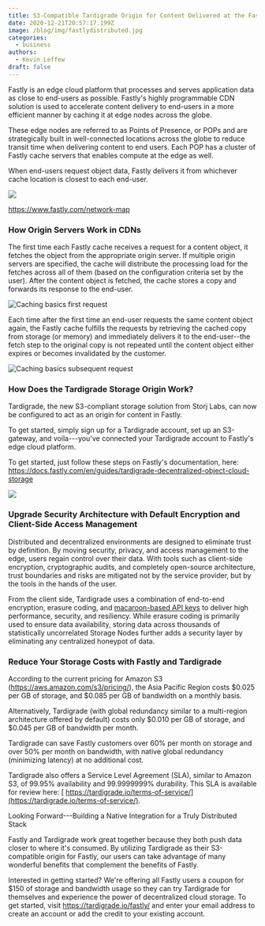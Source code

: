 ```yaml
---
title: S3-Compatible Tardigrade Origin for Content Delivered at the Fastly Edge
date: 2020-12-21T20:57:17.199Z
image: /blog/img/fastlydistributed.jpg
categories:
  - business
authors:
  - Kevin Leffew
draft: false
---
```

Fastly is an edge cloud platform that processes and serves application data as close to end-users as possible. Fastly's highly programmable CDN solution is used to accelerate content delivery to end-users in a more efficient manner by caching it at edge nodes across the globe.

These edge nodes are referred to as Points of Presence, or POPs and are strategically built in well-connected locations across the globe to reduce transit time when delivering content to end users. Each POP has a cluster of Fastly cache servers that enables compute at the edge as well.

When end-users request object data, Fastly delivers it from whichever cache location is closest to each end-user.

![](/blog/img/fastlyorigin1.png)

<https://www.fastly.com/network-map>

### How Origin Servers Work in CDNs

The first time each Fastly cache receives a request for a content object, it fetches the object from the appropriate origin server. If multiple origin servers are specified, the cache will distribute the processing load for the fetches across all of them (based on the configuration criteria set by the user). After the content object is fetched, the cache stores a copy and forwards its response to the end-user.

![Caching basics first request](/blog/img/fastlyorigin2.png)

Each time after the first time an end-user requests the same content object again, the Fastly cache fulfills the requests by retrieving the cached copy from storage (or memory) and immediately delivers it to the end-user--the fetch step to the original copy is not repeated until the content object either expires or becomes invalidated by the customer.

![Caching basics subsequent request](/blog/img/fastlyorigin3.png)

### How Does the Tardigrade Storage Origin Work?

Tardigrade, the new S3-compliant storage solution from Storj Labs, can now be configured to act as an origin for content in Fastly.

To get started, simply sign up for a Tardigrade account, set up an S3-gateway, and voila---you've connected your Tardigrade account to Fastly's edge cloud platform.

To get started, just follow these steps on Fastly's documentation, here: https://docs.fastly.com/en/guides/tardigrade-decentralized-object-cloud-storage

![](/blog/img/fastlyorigin4.png)

### Upgrade Security Architecture with Default Encryption and Client-Side Access Management

Distributed and decentralized environments are designed to eliminate trust by definition. By moving security, privacy, and access management to the edge, users regain control over their data. With tools such as client-side encryption, cryptographic audits, and completely open-source architecture, trust boundaries and risks are mitigated not by the service provider, but by the tools in the hands of the user.

From the client side, Tardigrade uses a combination of end-to-end encryption, erasure coding, and [macaroon-based API keys](https://storj.io/blog/2019/12/secure-access-control-in-the-decentralized-cloud/) to deliver high performance, security, and resiliency. While erasure coding is primarily used to ensure data availability, storing data across thousands of statistically uncorrelated Storage Nodes further adds a security layer by eliminating any centralized honeypot of data.

### Reduce Your Storage Costs with Fastly and Tardigrade 

According to the current pricing for Amazon S3 (<https://aws.amazon.com/s3/pricing/>), the Asia Pacific Region costs $0.025 per GB of storage, and $0.085 per GB of bandwidth on a monthly basis.

Alternatively, Tardigrade (with global redundancy similar to a multi-region architecture offered by default) costs only $0.010 per GB of storage, and $0.045 per GB of bandwidth per month.

Tardigrade can save Fastly customers over 60% per month on storage and over 50% per month on bandwidth, with native global redundancy (minimizing latency) at no additional cost.

Tardigrade also offers a Service Level Agreement (SLA), similar to Amazon S3, of 99.95% availability and 99.9999999% durability. This SLA is available for review here: [ https://tardigrade.io/terms-of-service/](https://tardigrade.io/terms-of-service/).

Looking Forward---Building a Native Integration for a Truly Distributed Stack

Fastly and Tardigrade work great together because they both push data closer to where it's consumed. By utilizing Tardigrade as their S3-compatible origin for Fastly, our users can take advantage of many wonderful benefits that complement the benefits of Fastly. 

Interested in getting started? We're offering all Fastly users a coupon for $150 of storage and bandwidth usage so they can try Tardigrade for themselves and experience the power of decentralized cloud storage. To get started, visit <https://tardigrade.io/fastly/> and enter your email address to create an account or add the credit to your existing account.